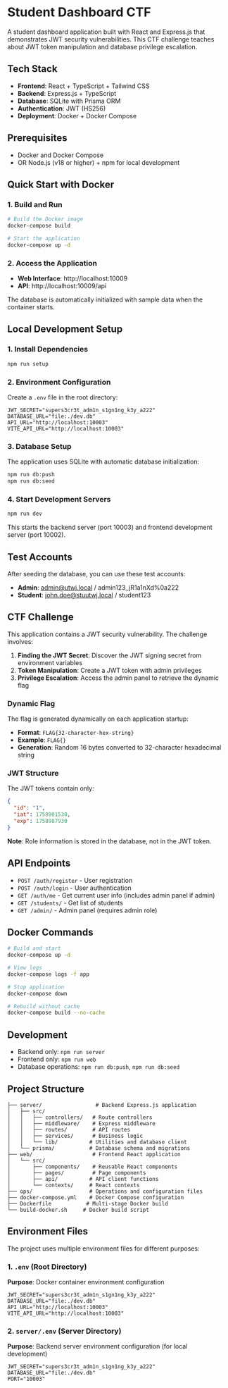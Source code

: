 # Student Dashboard CTF

A student dashboard application built with React and Express.js that demonstrates JWT security vulnerabilities. This CTF challenge teaches about JWT token manipulation and database privilege escalation.

## Tech Stack

- **Frontend**: React + TypeScript + Tailwind CSS
- **Backend**: Express.js + TypeScript
- **Database**: SQLite with Prisma ORM
- **Authentication**: JWT (HS256)
- **Deployment**: Docker + Docker Compose

## Prerequisites

- Docker and Docker Compose
- OR Node.js (v18 or higher) + npm for local development

## Quick Start with Docker

### 1. Build and Run

```bash
# Build the Docker image
docker-compose build

# Start the application
docker-compose up -d
```

### 2. Access the Application

- **Web Interface**: http://localhost:10009
- **API**: http://localhost:10009/api

The database is automatically initialized with sample data when the container starts.

## Local Development Setup

### 1. Install Dependencies

```bash
npm run setup
```

### 2. Environment Configuration

Create a `.env` file in the root directory:

```env
JWT_SECRET="supers3cr3t_adm1n_s1gn1ng_k3y_a222"
DATABASE_URL="file:./dev.db"
API_URL="http://localhost:10003"
VITE_API_URL="http://localhost:10003"
```

### 3. Database Setup

The application uses SQLite with automatic database initialization:

```bash
npm run db:push
npm run db:seed
```

### 4. Start Development Servers

```bash
npm run dev
```

This starts the backend server (port 10003) and frontend development server (port 10002).

## Test Accounts

After seeding the database, you can use these test accounts:

- **Admin**: admin@utwj.local / admin123_jR1a1nXd%0a222
- **Student**: john.doe@stuutwj.local / student123

## CTF Challenge

This application contains a JWT security vulnerability. The challenge involves:

1. **Finding the JWT Secret**: Discover the JWT signing secret from environment variables
2. **Token Manipulation**: Create a JWT token with admin privileges
3. **Privilege Escalation**: Access the admin panel to retrieve the dynamic flag

### Dynamic Flag

The flag is generated dynamically on each application startup:
- **Format**: `FLAG{32-character-hex-string}`
- **Example**: `FLAG{}`
- **Generation**: Random 16 bytes converted to 32-character hexadecimal string

### JWT Structure

The JWT tokens contain only:
```json
{
  "id": "1",
  "iat": 1758901530,
  "exp": 1758987930
}
```

**Note**: Role information is stored in the database, not in the JWT token.

## API Endpoints

- `POST /auth/register` - User registration
- `POST /auth/login` - User authentication
- `GET /auth/me` - Get current user info (includes admin panel if admin)
- `GET /students/` - Get list of students
- `GET /admin/` - Admin panel (requires admin role)

## Docker Commands

```bash
# Build and start
docker-compose up -d

# View logs
docker-compose logs -f app

# Stop application
docker-compose down

# Rebuild without cache
docker-compose build --no-cache
```

## Development

- Backend only: `npm run server`
- Frontend only: `npm run web`
- Database operations: `npm run db:push`, `npm run db:seed`

## Project Structure

```
├── server/                 # Backend Express.js application
│   ├── src/
│   │   ├── controllers/   # Route controllers
│   │   ├── middleware/    # Express middleware
│   │   ├── routes/        # API routes
│   │   ├── services/      # Business logic
│   │   └── lib/          # Utilities and database client
│   └── prisma/           # Database schema and migrations
├── web/                   # Frontend React application
│   └── src/
│       ├── components/    # Reusable React components
│       ├── pages/         # Page components
│       ├── api/          # API client functions
│       └── contexts/     # React contexts
├── ops/                  # Operations and configuration files
├── docker-compose.yml    # Docker Compose configuration
├── Dockerfile           # Multi-stage Docker build
└── build-docker.sh     # Docker build script
```

## Environment Files

The project uses multiple environment files for different purposes:

### 1. `.env` (Root Directory)
**Purpose**: Docker container environment configuration
```env
JWT_SECRET="supers3cr3t_adm1n_s1gn1ng_k3y_a222"
DATABASE_URL="file:./dev.db"
API_URL="http://localhost:10003"
VITE_API_URL="http://localhost:10003"
```

### 2. `server/.env` (Server Directory)
**Purpose**: Backend server environment configuration (for local development)
```env
JWT_SECRET="supers3cr3t_adm1n_s1gn1ng_k3y_a222"
DATABASE_URL="file:./dev.db"
PORT="10003"
```

